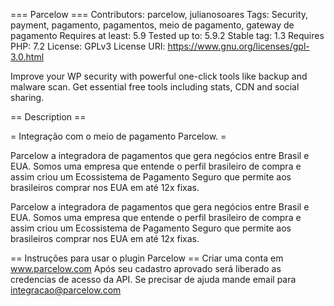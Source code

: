 ﻿=== Parcelow ===
Contributors: parcelow, julianosoares
Tags: Security, payment, pagamento, pagamentos, meio de pagamento, gateway de pagamento
Requires at least: 5.9
Tested up to: 5.9.2
Stable tag: 1.3
Requires PHP: 7.2
License: GPLv3
License URI: https://www.gnu.org/licenses/gpl-3.0.html

Improve your WP security with powerful one-click tools like backup and malware scan. Get essential free tools including stats, CDN and social sharing.

== Description ==

= Integração com o meio de pagamento Parcelow. =

Parcelow a integradora de pagamentos que gera negócios entre Brasil e EUA. 
Somos uma empresa que entende o perfil brasileiro de compra e assim criou um Ecossistema de Pagamento Seguro que permite aos brasileiros comprar nos EUA em até 12x fixas.

Parcelow a integradora de pagamentos que gera negócios entre Brasil e EUA. 
Somos uma empresa que entende o perfil brasileiro de compra e assim criou um Ecossistema de Pagamento Seguro que permite aos brasileiros comprar nos EUA em até 12x fixas.

== Instruções para usar o plugin Parcelow ==
Criar uma conta em www.parcelow.com
Após seu cadastro aprovado será liberado as credencias de acesso da API.
Se precisar de ajuda mande email para integracao@parcelow.com